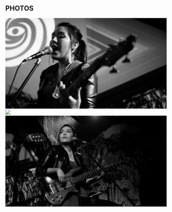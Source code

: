 <style> #header { display: none } </style>

## PHOTOS

<img src="images/Musica_4.jpg?raw=true"/>


<img src="images/Musica_6.jpg?raw=true"/>


<img src="images/Musica_5.jpg?raw=true"/>

